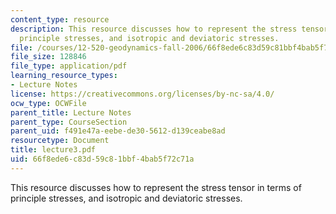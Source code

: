 ```yaml
---
content_type: resource
description: This resource discusses how to represent the stress tensor in terms of
  principle stresses, and isotropic and deviatoric stresses.
file: /courses/12-520-geodynamics-fall-2006/66f8ede6c83d59c81bbf4bab5f72c71a_lecture3.pdf
file_size: 128846
file_type: application/pdf
learning_resource_types:
- Lecture Notes
license: https://creativecommons.org/licenses/by-nc-sa/4.0/
ocw_type: OCWFile
parent_title: Lecture Notes
parent_type: CourseSection
parent_uid: f491e47a-eebe-de30-5612-d139ceabe8ad
resourcetype: Document
title: lecture3.pdf
uid: 66f8ede6-c83d-59c8-1bbf-4bab5f72c71a
---
```

This resource discusses how to represent the stress tensor in terms of principle stresses, and isotropic and deviatoric stresses.